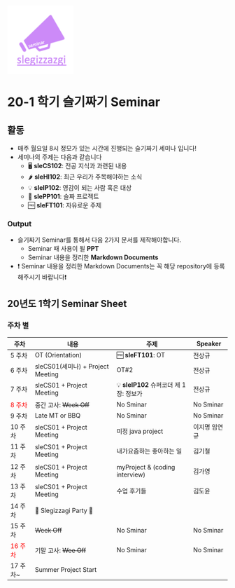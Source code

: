 <p>
  <img src = "./src/seminarLogo.png" width = 30%>
</p>




# 20-1 학기 슬기짜기 Seminar

## 활동

* 매주 월요일 8시 정모가 있는 시간에 진행되는 슬기짜기 세미나 입니다!
* 세미나의 주제는 다음과 같습니다
  * :desktop_computer: **sleCS102**: 전공 지식과 과련된 내용
  * :hot_pepper: **sleHI102**: 최근 우리가 주목해야하는 소식
  * :bulb: **sleIP102**: 영감이 되는 사람 혹은 대상
  * :triangular_flag_on_post: **slePP101**: 슬짜 프로젝트
  * :free: **sleFT101**: 자유로운 주제

### Output

* 슬기짜기 Seminar를 통해서 다음 2가지 문서를 제작해야합니다.
  * Seminar 때 사용이 될 **PPT**
  * Seminar 내용을 정리한 **Markdown Documents**
* :heavy_exclamation_mark: Seminar 내용을 정리한 Markdown Documents는 꼭 해당 repository에 등록해주시기 바랍니다:heavy_exclamation_mark:

## 20년도 1학기 Seminar Sheet

### 주차 별

| 주차                               | 내용                              | 주제                    | Speaker   |
| ---------------------------------- | --------------------------------- | ----------------------- | --------- |
| 5 주차                             | OT (Orientation)                  | :free: **sleFT101**: OT | 전상규    |
| 6 주차                             | sleCS01(세미나) + Project Meeting |   OT#2|    전상규 |
| 7 주차                             | sleCS01 + Project Meeting         |   :bulb: **sleIP102** 슈퍼코더 제 1장: 정보가  |    전상규       |
| <font color = "red">8 주차</font>  | 중간 고사: ~~Week Off~~           | No Sminar               | No Sminar |
| 9 주차                             | Late MT or BBQ                    | No Sminar               | No Sminar |
| 10 주차                            | sleCS01 + Project Meeting         |      미정    java project   |  이지명   임연규 |
| 11 주차                            | sleCS01 + Project Meeting         |    내가요즘하는 좋아하는 일 |    김기철       |
| 12 주차                            | sleCS01 + Project Meeting         | myProject & (coding interview) |   김가영    |
| 13 주 차                           | sleCS01 + Project Meeting         | 수업 후기들    |    김도윤       |
| 14 주차                            | :tada: ​Slegizzagi Party :pizza: ​​  |                         |           |
| 15 주차                            | ~~Week Off~~                      | No Sminar               | No Sminar |
| <font color = "red">16 주차</font> | 기말 고사: ~~Wee Off~~            | No Sminar               | No Sminar |
| 17 주차~                           | Summer Project Start              |                         |           |
